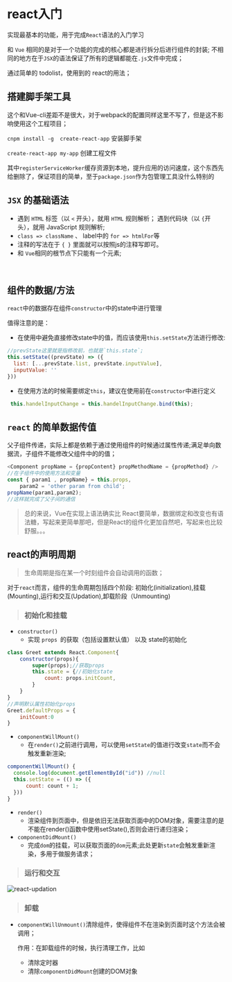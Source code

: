 # react入门

实现最基本的功能，用于完成`React`语法的入门学习

和 `Vue` 相同的是对于一个功能的完成的核心都是进行拆分后进行组件的封装; 不相同的地方在于`JSX`的语法保证了所有的逻辑都能在`.js`文件中完成；

通过简单的 todolist，使用到的 react的用法；

## 搭建脚手架工具

这个和Vue-cli差距不是很大，对于webpack的配置同样这里不写了，但是这不影响使用这个工程项目；

`cnpm install -g  create-react-app` 安装脚手架

`create-react-app my-app` 创建工程文件

其中`registerServiceWorker`缓存资源到本地，提升应用的访问速度，这个东西先给删除了，保证项目的简单，至于`package.json`作为包管理工具没什么特别的
<br>
## `JSX` 的基础语法

-  遇到 `HTML` 标签（以 `<` 开头），就用 `HTML` 规则解析； 遇到代码块（以 `{`开头），就用 JavaScript 规则解析;
-  `class => className` 、 label中的 `for => htmlFor`等
-  注释的写法在于 `{ }` 里面就可以按照js的注释写即可。
-  和 `Vue`相同的根节点下只能有一个元素;
<br>

## 组件的数据/方法

`react`中的数据存在组件`constructor`中的state中进行管理

值得注意的是：

- 在使用中避免直接修改state中的值，而应该使用`this.setState`方法进行修改:
``` JavaScript react
//prevState这里就是指修改前，也就是`this.state`;
this.setState((prevState) => ({
  list: [...prevState.list, prevState.inputValue],
  inputValue: ''
}))
```
- 在使用方法的时候需要绑定`this`，建议在使用前在`constructor`中进行定义

``` JavaScript react
 this.handelInputChange = this.handelInputChange.bind(this);
```

## `react` 的简单数据传值

父子组件传递，实际上都是依赖于通过使用组件的时候通过属性传递;满足单向数据流，子组件不能修改父组件中的的值；

``` JavaScript
<Component propName = {propContent} propMethodName = {propMethod} />
//在子组件中的使用方法和变量
const { param1 , propName} = this.props,
    param2 = 'other param from child';
propName(param1,param2);
//这样就完成了父子间的通信
```

> 总的来说，Vue在实现上语法确实比 React要简单，数据绑定和改变也有语法糖，写起来更简单那吧，但是React的组件化更加自然吧，写起来也比较舒服。。。


## react的声明周期

> 生命周期是指在某一个时刻组件会自动调用的函数；

对于`react`而言，组件的生命周期包括四个阶段: 初始化(initialization),挂载(Mounting),运行和交互(Updation),卸载阶段（Unmounting)

> ### 初始化和挂载

- `constructor()`
  - 实现 `props `的获取（包括设置默认值） 以及 state的初始化

``` javascript
class Greet extends React.Component{
    constructor(props){
        super(props);//获取props
        this.state = {//初始化state
            count: props.initCount,
        }
    }
}
//声明默认属性初始化props
Greet.defaultProps = {
    initCount:0
}
```

- `componentWillMount()`
  - 在`render()`之前进行调用，可以使用`setState`的值进行改变`state`而不会触发重新渲染;

``` javascript
componentWillMount() {
  console.log(document.getElementById("id")) //null
  this.setState = (() => ({
      count: count + 1;
  }))
}
```

- `render()`
  - 渲染组件到页面中，但是依旧无法获取页面中的DOM对象，需要注意的是不能在render()函数中使用setState(),否则会进行递归渲染；
- `componentDidMount()`
  - 完成`dom`的挂载，可以获取页面的`dom`元素;此处更新`state`会触发重新渲染，多用于做服务请求；

> ### 运行和交互


![react-updation](http://ovqjk8s4c.bkt.clouddn.com/react-todolistreact-updating.png)

> ### 卸载

- `componentWillUnmount()`清除组件，使得组件不在渲染到页面时这个方法会被调用；

  作用：在卸载组件的时候，执行清理工作，比如
  -  清除定时器
  - 清除`componentDidMount`创建的DOM对象